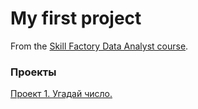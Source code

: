 # My first project

From the [Skill Factory Data Analyst course](https://skillfactory.ru/data-analyst-pro).

### Проекты

[Проект 1. Угадай число.](https://github.com/EkaterinaMikhailovna/sf_data_science/tree/main/project0)




